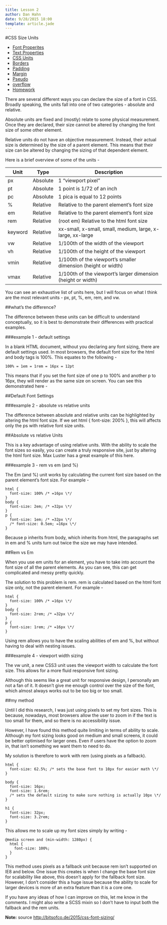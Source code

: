 ```yaml
---
title: Lesson 2
author: Dan Hahn
date: 9/28/2015 18:00
template: article.jade
---
```


#CSS Size Units

* [Font Properites]()
* [Text Properties](text.html)
* [CSS Units](sizes.html)
* [Borders](borders.html)
* [Padding](padding.html)
* [Margin](margin.html)
* [Pseudo](pseudo.html)
* [overflow](overflow.html)
* [Homework](homework.html)

There are several different ways you can declare the size of a font in CSS. Broadly speaking, the units fall into one of two categories - absolute and relative.

Absolute units are fixed and (mostly) relate to some physical measurement. Once they are declared, their size cannot be altered by changing the font size of some other element.

Relative units do not have an objective measurement. Instead, their actual size is determined by the size of a parent element. This means that their size can be altered by changing the sizing of that dependent element.

Here is a brief overview of some of the units -

Unit    | Type     | Description                                                  
--------|----------|--------------------------------------------------------------
px      | Absolute | 1 “viewport pixel”                                           
pt      | Absolute | 1 point is 1/72 of an inch                                   
pc      | Absolute | 1 pica is equal to 12 points                                 
%       | Relative | Relative to the parent element’s font size                   
em      | Relative | Relative to the parent element’s font size                   
rem     | Relative | (root em) Relative to the html font size                     
keyword | Relative | xx-small, x-small, small, medium, large, x-large, xx-large   
vw      | Relative | 1/100th of the width of the viewport                         
vh      | Relative | 1/100th of the height of the viewport                        
vmin    | Relative | 1/100th of the viewport’s smaller dimension (height or width)
vmax    | Relative | 1/100th of the viewport’s larger dimension (height or width)

You can see an exhaustive list of units here, but I will focus on what I think are the most relevant units - px, pt, %, em, rem, and vw.

##what’s the difference?

The difference between these units can be difficult to understand conceptually, so it is best to demonstrate their differences with practical examples.

###example 1 - default settings

In a blank HTML document, without you declaring any font sizing, there are default settings used. In most browsers, the default font size for the html and body tags is 100%. This equates to the following -

    100% = 1em = 1rem = 16px = 12pt

This means that if you set the font size of one p to 100% and another p to 16px, they will render as the same size on screen. You can see this demonstrated here -

##Default Font Settings

###example 2 - absolute vs relative units

The difference between absolute and relative units can be highlighted by altering the html font size. If we set html { font-size: 200% }, this will affects only the ps with relative font size units.

##Absolute vs relative Units

This is a key advantage of using relative units. With the ability to scale the font sizes so easily, you can create a truly responsive site, just by altering the html font size. Max Luster has a great example of this here.

###example 3 - rem vs em (and %)

The Em (and %) unit works by calculating the current font size based on the parent element’s font size. For example -

    html {
      font-size: 100% /* =16px \*/
    }
    body {
      font-size: 2em; /* =32px \*/
    }
    p {
      font-size: 1em; /* =32px \*/
      /* font-size: 0.5em; =16px \*/
    }

Because p inherits from body, which inherits from html, the paragraphs set in em and % units turn out twice the size we may have intended.

##Rem vs Em

When you use em units for an element, you have to take into account the font size of all the parent elements. As you can see, this can get complicated and messy pretty quickly.

The solution to this problem is rem. rem is calculated based on the html font size only, not the parent element. For example -

    html {
      font-size: 100% /* =16px \*/
    }
    body {
      font-size: 2rem; /* =32px \*/
    }
    p {
      font-size: 1rem; /* =16px \*/
    }

Using rem allows you to have the scaling abilities of em and %, but without having to deal with nesting issues.

###example 4 - viewport width sizing

The vw unit, a new CSS3 unit uses the viewport width to calculate the font size. This allows for a more fluid responsive font sizing.

Although this seems like a great unit for responsive design, I personally am not a fan of it. It doesn’t give me enough control over the size of the font, which almost always works out to be too big or too small.

##my method

Until I did this research, I was just using pixels to set my font sizes. This is because, nowadays, most browsers allow the user to zoom in if the text is too small for them, and so there is no accessibility issue.

However, I have found this method quite limiting in terms of ability to scale. Although my font sizing looks good on medium and small screens, it could be better optimised for larger ones. Even if users have the option to zoom in, that isn’t something we want them to need to do.

My solution is therefore to work with rem (using pixels as a fallback).

    html {
      font-size: 62.5%; /* sets the base font to 10px for easier math \*/
    }

    body {
      font-size: 16px;
      font-size: 1.6rem;  
      /* sets the default sizing to make sure nothing is actually 10px \*/
    }

    h1 {
      font-size: 32px;
      font-size: 3.2rem;
    }

This allows me to scale up my font sizes simply by writing -

    @media screen and (min-width: 1280px) {
      html {
        font-size: 100%;
      }
    }

This method uses pixels as a fallback unit because rem isn’t supported on IE8 and below. One issue this creates is when I change the base font size for scalability like above, this doesn’t apply for the fallback font size. However, I don’t consider this a huge issue because the ability to scale for larger devices is more of an extra feature than it is a core one.

If you have any ideas of how I can improve on this, let me know in the comments. I might also write a SCSS mixin so I don’t have to input both the fallback and the rem units.

**Note:** source http://bitsofco.de/2015/css-font-sizing/
